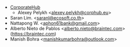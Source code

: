 - [CorporateHub](https://corporatehub.eu/)
  - Alexey Pelykh \<<alexey.pelykh@corphub.eu>\>
- Saran Lim. \<<saranl@ecosoft.co.th>\>
- Nattapong W. \<<aphon61bank@gmail.com>\>
- Alberto Nieto de Pablos \<<alberto.nieto@braintec.com>\>
  (<https://braintec.com>)
- Manish Bohra \<<manishkumarbohra@outlook.com>\>
